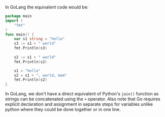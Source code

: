In GoLang the equivalent code would be:

```Go
package main
import (
	"fmt"
)
func main() {
    var s1 string = "hello"
    s3 := s1 + " world"
    fmt.Println(s3)
  
    s2 := s1 + " world"
    fmt.Println(s2)

    s1 = "hello"
    s2 = s1 + ", world, mom"
    fmt.Println(s2)
}
``` 
In GoLang, we don't have a direct equivalent of Python's `join()` function as strings can be concatenated using the `+` operator. Also note that Go requires explicit declaration and assignment in separate steps for variables unlike python where they could be done together or in one line.
